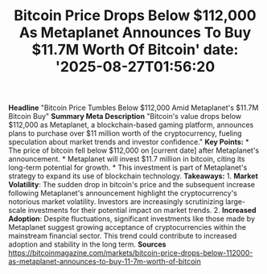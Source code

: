 ﻿---
title: "Bitcoin Price Drops Below $112,000 As Metaplanet Announces To Buy $11.7M Worth Of Bitcoin'
date: '2025-08-27T01:56:20"
category: "Markets"
summary: ""
slug: "bitcoin price drops below 112000 as metaplanet announces to "
source_urls:
  - "https://bitcoinmagazine.com/markets/bitcoin-price-drops-below-112000-as-metaplanet-announces-to-buy-11-7m-worth-of-bitcoin"
seo:
  title: "Bitcoin Price Drops Below $112,000 As Metaplanet Announces To Buy $11.7M Worth Of Bitcoin | Hash n Hedge'
  description: '"
  keywords: ["news", "markets", "brief"]
---
**Headline** "Bitcoin Price Tumbles Below $112,000 Amid Metaplanet's $11.7M Bitcoin Buy"  **Summary Meta Description** "Bitcoin's value drops below $112,000 as Metaplanet, a blockchain-based gaming platform, announces plans to purchase over $11 million worth of the cryptocurrency, fueling speculation about market trends and investor confidence."  **Key Points:**  * The price of bitcoin fell below $112,000 on [current date] after Metaplanet's announcement. * Metaplanet will invest $11.7 million in bitcoin, citing its long-term potential for growth. * This investment is part of Metaplanet's strategy to expand its use of blockchain technology.  **Takeaways:**  1. **Market Volatility**: The sudden drop in bitcoin's price and the subsequent increase following Metaplanet's announcement highlight the cryptocurrency's notorious market volatility. Investors are increasingly scrutinizing large-scale investments for their potential impact on market trends. 2. **Increased Adoption**: Despite fluctuations, significant investments like those made by Metaplanet suggest growing acceptance of cryptocurrencies within the mainstream financial sector. This trend could contribute to increased adoption and stability in the long term.  **Sources** https://bitcoinmagazine.com/markets/bitcoin-price-drops-below-112000-as-metaplanet-announces-to-buy-11-7m-worth-of-bitcoin 
